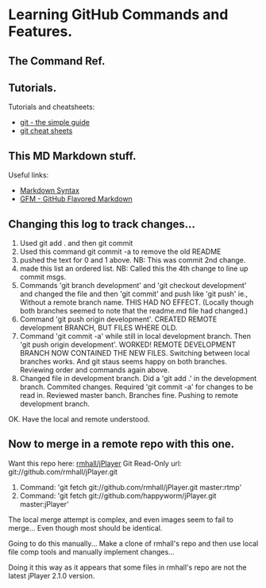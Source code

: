 # Learning GitHub Commands and Features.

## The Command Ref.


## Tutorials.

Tutorials and cheatsheets:

* [git - the simple guide](http://rogerdudler.github.com/git-guide/)
* [git cheat sheets](http://help.github.com/git-cheat-sheets/)

## This MD Markdown stuff.

Useful links:

* [Markdown Syntax](http://daringfireball.net/projects/markdown/syntax)
* [GFM - GitHub Flavored Markdown](http://github.github.com/github-flavored-markdown/)

## Changing this log to track changes...

1. Used git add . and then git commit
2. Used this command git commit -a to remove the old README
3. pushed the text for 0 and 1 above. NB: This was commit 2nd change.
4. made this list an ordered list. NB: Called this the 4th change to line up commit msgs.
5. Commands 'git branch development' and 'git checkout development' and changed the file and then 'git commit' and push like 'git push' ie., Without a remote branch name. THIS HAD NO EFFECT. (Locally though both branches seemed to note that the readme.md file had changed.)
6. Command 'git push origin development'. CREATED REMOTE development BRANCH, BUT FILES WHERE OLD.
7. Command 'git commit -a' while still in local development branch. Then 'git push origin development'. WORKED! REMOTE DEVELOPMENT BRANCH NOW CONTAINED THE NEW FILES. Switching between local branches works. And git staus seems happy on both branches. Reviewing order and commands again above.
8. Changed file in development branch. Did a 'git add .' in the development branch. Commited changes. Required 'git commit -a' for changes to be read in. Reviewed master banch. Branches fine. Pushing to remote development branch.

OK. Have the local and remote understood.

## Now to merge in a remote repo with this one.

Want this repo here: [rmhall/jPlayer](https://github.com/rmhall/jPlayer)
Git Read-Only url: git://github.com/rmhall/jPlayer.git

1. Command: 'git fetch git://github.com/rmhall/jPlayer.git master:rtmp'
2. Command: 'git fetch git://github.com/happyworm/jPlayer.git master:jPlayer'

The local merge attempt is complex, and even images seem to fail to merge... Even though most should be identical.

Going to do this manually... Make a clone of rmhall's repo and then use local file comp tools and manually implement changes...

Doing it this way as it appears that some files in rmhall's repo are not the latest jPlayer 2.1.0 version.
